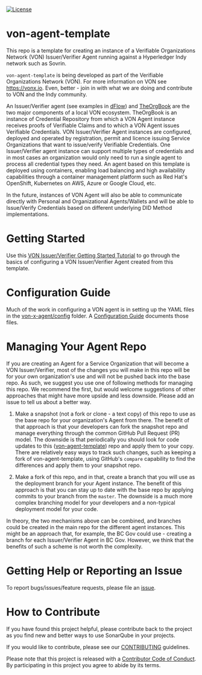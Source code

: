 [![License](https://img.shields.io/badge/License-Apache%202.0-blue.svg)](LICENSE)

# von-agent-template
This repo is a template for creating an instance of a Verifiable Organizations Network (VON) Issuer/Verifier Agent running against a Hyperledger Indy network such as Sovrin.

`von-agent-template` is being developed as part of the Verifiable Organizations Network (VON). For more information on VON see https://vonx.io.  Even, better - join in with what we are doing and contribute to VON and the Indy community.

An Issuer/Verifier agent (see examples in [dFlow](https://github.com/bcgov/dFlow)) and [TheOrgBook](https://github.com/bcgov/TheOrgBook) are the two major components of a local VON ecosystem. TheOrgBook is an instance of Credential Repository from which a VON Agent instance receives proofs of Verifiable Claims and to which a VON Agent issues Verifiable Credentials. VON Issuer/Verifier Agent instances are configured, deployed and operated by registration, permit and licence issuing Service Organizations that want to issue/verify Verifiable Credentials. One Issuer/Verifier agent instance can support multiple types of credentials and in most cases an organization would only need to run a single agent to process all credential types they need. An agent based on this template is deployed using containers, enabling load balancing and high availability capabilities through a container management platform such as Red Hat's OpenShift, Kubernetes on AWS, Azure or Google Cloud, etc.

In the future, instances of VON Agent will also be able to communicate directly with Personal and Organizational Agents/Wallets and will be able to Issue/Verify Credentials based on different underlying DID Method implementations.

# Getting Started

Use this [VON Issuer/Verifier Getting Started Tutorial](GettingStartedTutorial.md) to go through the basics of configuring a VON Issuer/Verifier Agent created from this template.

# Configuration Guide
Much of the work in configuring a VON agent is in setting up the YAML files in the [von-x-agent/config](von-x-agent/config) folder. A [Configuration Guide](von-x-agent/config/ConfigurationGuide.md) documents those files.

# Managing Your Agent Repo
If you are creating an Agent for a Service Organization that will become a VON Issuer/Verifier, most of the changes you will make in this repo will be for your own organization's use and will not be pushed back into the base repo. As such, we suggest you use one of following methods for managing this repo. We recommend the first, but would welcome suggestions of other approaches that might have more upside and less downside. Please add an issue to tell us about a better way.

1. Make a snapshot (not a fork or clone - a text copy) of this repo to use as the base repo for your organization's Agent from there. The benefit of that approach is that your developers can fork the snapshot repo and manage everything through the common GitHub Pull Request (PR) model.  The downside is that periodically you should look for code updates to this ([von-agent-template](https://github.com/bcgov/von-agent-template)) repo and apply them to your copy. There are relatively easy ways to track such changes, such as keeping a fork of von-agent-template, using GitHub's `compare` capability to find the differences and apply them to your snapshot repo.

2. Make a fork of this repo, and in that, create a branch that you will use as the deployment branch for your Agent instance. The benefit of this approach is that you can stay up to date with the base repo by applying commits to your branch from the `master`. The downside is a much more complex branching model for your developers and a non-typical deployment model for your code.

In theory, the two mechanisms above can be combined, and branches could be created in the main repo for the different agent instances. This might be an approach that, for example, the BC Gov could use - creating a branch for each Issuer/Verifier Agent in BC Gov. However, we think that the benefits of such a scheme is not worth the complexity.

# Getting Help or Reporting an Issue
To report bugs/issues/feature requests, please file an [issue](../../issues).

# How to Contribute
If you have found this project helpful, please contribute back to the project as you find new and better ways to use SonarQube in your projects.

If you would like to contribute, please see our [CONTRIBUTING](./CONTRIBUTING.md) guidelines.

Please note that this project is released with a [Contributor Code of Conduct](./CODE_OF_CONDUCT.md). 
By participating in this project you agree to abide by its terms.